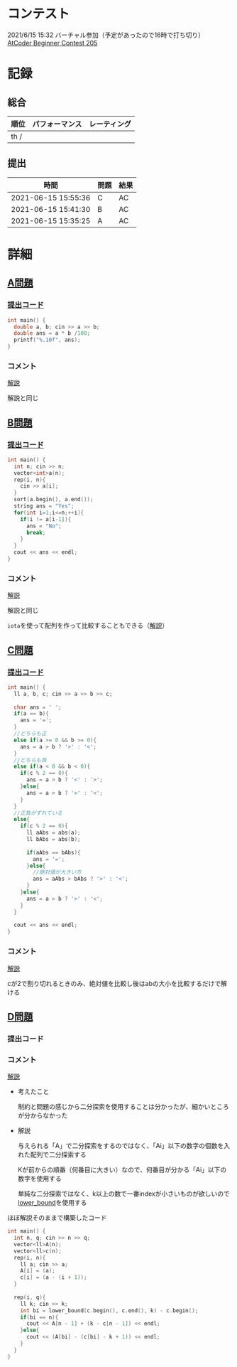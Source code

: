 # コンテスト
2021/6/15 15:32 バーチャル参加（予定があったので16時で打ち切り）<br>
[AtCoder Beginner Contest 205](https://atcoder.jp/contests/abc205)

# 記録
## 総合
|  順位  |  パフォーマンス  | レーティング |
| ---- | ---- | ---- |
|  th /   |    |  |

## 提出
|  時間  |  問題  | 結果 |
| ---- | ---- | ---- |
| 2021-06-15 15:55:36 | C | AC |
| 2021-06-15 15:41:30 | B | AC |
| 2021-06-15 15:35:25 | A | AC |


# 詳細
## [A問題](https://atcoder.jp/contests/abc205/tasks/abc205_a)
### [提出コード](https://atcoder.jp/contests/abc205/submissions/23488911)
```c++
int main() {
  double a, b; cin >> a >> b;
  double ans = a * b /100;
  printf("%.10f", ans);
}
```

### コメント
[解説](https://atcoder.jp/contests/abc205/submissions/23456894)

解説と同じ


## [B問題](https://atcoder.jp/contests/abc205/tasks/abc205_b)
### [提出コード](https://atcoder.jp/contests/abc205/submissions/23489019)
```c++
int main() {
  int n; cin >> n;
  vector<int>a(n);
  rep(i, n){
    cin >> a[i];
  }
  sort(a.begin(), a.end());
  string ans = "Yes";
  for(int i=1;i<=n;++i){
    if(i != a[i-1]){
      ans = "No";
      break;
    }
  }
  cout << ans << endl;
}
```

### コメント
[解説](https://atcoder.jp/contests/abc205/submissions/23457300)

解説と同じ

```iota```を使って配列を作って比較することもできる（[解説](https://atcoder.jp/contests/abc205/submissions/23457341)）


## [C問題](https://atcoder.jp/contests/abc205/tasks/abc205_c)
### [提出コード](https://atcoder.jp/contests/abc205/submissions/23489283)
```c++
int main() {
  ll a, b, c; cin >> a >> b >> c;
  
  char ans = ' ';
  if(a == b){
    ans = '=';
  }
  //どちらも正
  else if(a >= 0 && b >= 0){
    ans = a > b ? '>' : '<';  
  }
  //どちらも負
  else if(a < 0 && b < 0){
    if(c % 2 == 0){
      ans = a > b ? '<' : '>';
    }else{
      ans = a > b ? '>' : '<';
    }
  }
  //正負がずれている
  else{
    if(c % 2 == 0){
      ll aAbs = abs(a);
      ll bAbs = abs(b);
 
      if(aAbs == bAbs){
        ans = '=';
      }else{
        //絶対値が大きい方
        ans = aAbs > bAbs ? '>' : '<';
      }
    }else{
      ans = a > b ? '>' : '<'; 
    }
  }
  
  cout << ans << endl;
}
```

### コメント
[解説](https://atcoder.jp/contests/abc205/submissions/23457963)

cが2で割り切れるときのみ、絶対値を比較し後はabの大小を比較するだけで解ける


## [D問題]()
### 提出コード

### コメント

[解説](https://atcoder.jp/contests/abc205/editorial/2050)

* 考えたこと

  制約と問題の感じから二分探索を使用することは分かったが、細かいところが分からなかった

* 解説

  与えられる「A」で二分探索をするのではなく、「Ai」以下の数字の個数を入れた配列で二分探索する

  Kが前からの順番（何番目に大きい）なので、何番目が分かる「Ai」以下の数字を使用する

  単純な二分探索ではなく、k以上の数で一番indexが小さいものが欲しいので[lower_bound](https://qiita.com/ganariya/items/33f1326154b85db465c3)を使用する

ほぼ解説そのままで構築したコード

```c++
int main() {
  int n, q; cin >> n >> q;
  vector<ll>A(n);
  vector<ll>c(n);
  rep(i, n){
    ll a; cin >> a;
    A[i] = (a);
    c[i] = (a - (i + 1));
  }
  
  rep(i, q){
    ll k; cin >> k;
    int bi = lower_bound(c.begin(), c.end(), k) - c.begin();
    if(bi == n){
      cout << A[n - 1] + (k - c[n - 1]) << endl;
    }else{
      cout << (A[bi] - (c[bi] - k + 1)) << endl;
    }
  }
}
```



